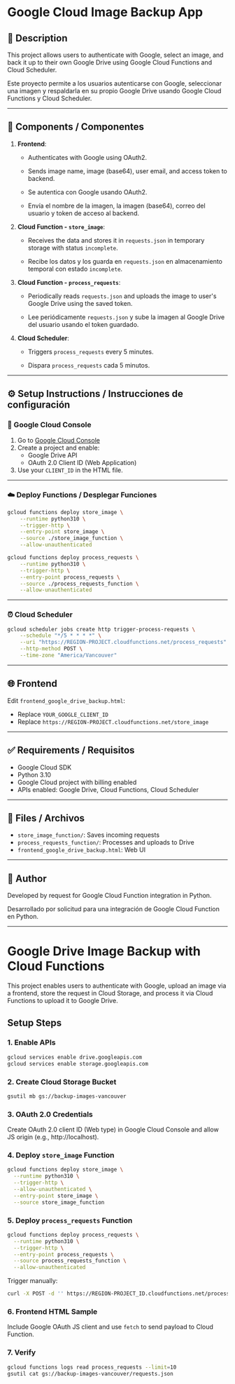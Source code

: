 
# Google Cloud Image Backup App

## 🧩 Description

This project allows users to authenticate with Google, select an image, and back it up to their own Google Drive using Google Cloud Functions and Cloud Scheduler.

Este proyecto permite a los usuarios autenticarse con Google, seleccionar una imagen y respaldarla en su propio Google Drive usando Google Cloud Functions y Cloud Scheduler.

---

## 🚀 Components / Componentes

1. **Frontend**:
   - Authenticates with Google using OAuth2.
   - Sends image name, image (base64), user email, and access token to backend.

   - Se autentica con Google usando OAuth2.
   - Envía el nombre de la imagen, la imagen (base64), correo del usuario y token de acceso al backend.

2. **Cloud Function - `store_image`**:
   - Receives the data and stores it in `requests.json` in temporary storage with status `incomplete`.

   - Recibe los datos y los guarda en `requests.json` en almacenamiento temporal con estado `incomplete`.

3. **Cloud Function - `process_requests`**:
   - Periodically reads `requests.json` and uploads the image to user's Google Drive using the saved token.

   - Lee periódicamente `requests.json` y sube la imagen al Google Drive del usuario usando el token guardado.

4. **Cloud Scheduler**:
   - Triggers `process_requests` every 5 minutes.

   - Dispara `process_requests` cada 5 minutos.

---

## ⚙️ Setup Instructions / Instrucciones de configuración

### 🔐 Google Cloud Console

1. Go to [Google Cloud Console](https://console.cloud.google.com/)
2. Create a project and enable:
   - Google Drive API
   - OAuth 2.0 Client ID (Web Application)
3. Use your `CLIENT_ID` in the HTML file.

---

### ☁️ Deploy Functions / Desplegar Funciones

```bash
gcloud functions deploy store_image \
    --runtime python310 \
    --trigger-http \
    --entry-point store_image \
    --source ./store_image_function \
    --allow-unauthenticated

gcloud functions deploy process_requests \
    --runtime python310 \
    --trigger-http \
    --entry-point process_requests \
    --source ./process_requests_function \
    --allow-unauthenticated
```

---

### ⏰ Cloud Scheduler

```bash
gcloud scheduler jobs create http trigger-process-requests \
    --schedule "*/5 * * * *" \
    --uri "https://REGION-PROJECT.cloudfunctions.net/process_requests" \
    --http-method POST \
    --time-zone "America/Vancouver"
```

---

## 🌐 Frontend

Edit `frontend_google_drive_backup.html`:
- Replace `YOUR_GOOGLE_CLIENT_ID`
- Replace `https://REGION-PROJECT.cloudfunctions.net/store_image`

---

## ✅ Requirements / Requisitos

- Google Cloud SDK
- Python 3.10
- Google Cloud project with billing enabled
- APIs enabled: Google Drive, Cloud Functions, Cloud Scheduler

---

## 📁 Files / Archivos

- `store_image_function/`: Saves incoming requests
- `process_requests_function/`: Processes and uploads to Drive
- `frontend_google_drive_backup.html`: Web UI

---

## 👤 Author

Developed by request for Google Cloud Function integration in Python.

Desarrollado por solicitud para una integración de Google Cloud Function en Python.


--------------------------------------------------------------------------------------------------------
# Google Drive Image Backup with Cloud Functions

This project enables users to authenticate with Google, upload an image via a frontend,
store the request in Cloud Storage, and process it via Cloud Functions to upload it to Google Drive.

## Setup Steps

### 1. Enable APIs
```bash
gcloud services enable drive.googleapis.com
gcloud services enable storage.googleapis.com
```

### 2. Create Cloud Storage Bucket
```bash
gsutil mb gs://backup-images-vancouver
```

### 3. OAuth 2.0 Credentials
Create OAuth 2.0 client ID (Web type) in Google Cloud Console and allow JS origin (e.g., http://localhost).

### 4. Deploy `store_image` Function
```bash
gcloud functions deploy store_image \
  --runtime python310 \
  --trigger-http \
  --allow-unauthenticated \
  --entry-point store_image \
  --source store_image_function
```

### 5. Deploy `process_requests` Function
```bash
gcloud functions deploy process_requests \
  --runtime python310 \
  --trigger-http \
  --entry-point process_requests \
  --source process_requests_function \
  --allow-unauthenticated
```
Trigger manually:
```bash
curl -X POST -d '' https://REGION-PROJECT_ID.cloudfunctions.net/process_requests
```

### 6. Frontend HTML Sample
Include Google OAuth JS client and use `fetch` to send payload to Cloud Function.

### 7. Verify
```bash
gcloud functions logs read process_requests --limit=10
gsutil cat gs://backup-images-vancouver/requests.json
```
